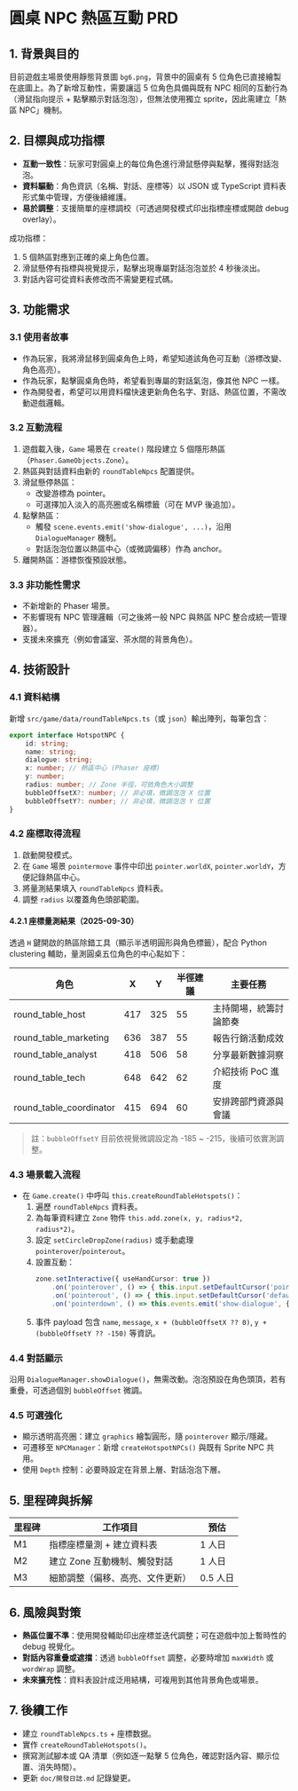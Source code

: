 # 圓桌 NPC 熱區互動 PRD

## 1. 背景與目的

目前遊戲主場景使用靜態背景圖 `bg6.png`，背景中的圓桌有 5 位角色已直接繪製在底圖上。為了新增互動性，需要讓這 5 位角色具備與既有 NPC 相同的互動行為（滑鼠指向提示 + 點擊顯示對話泡泡），但無法使用獨立 sprite，因此需建立「熱區 NPC」機制。

## 2. 目標與成功指標

-   **互動一致性**：玩家可對圓桌上的每位角色進行滑鼠懸停與點擊，獲得對話泡泡。
-   **資料驅動**：角色資訊（名稱、對話、座標等）以 JSON 或 TypeScript 資料表形式集中管理，方便後續維護。
-   **易於調整**：支援簡單的座標調校（可透過開發模式印出指標座標或開啟 debug overlay）。

成功指標：

1. 5 個熱區對應到正確的桌上角色位置。
2. 滑鼠懸停有指標與視覺提示，點擊出現專屬對話泡泡並於 4 秒後淡出。
3. 對話內容可從資料表修改而不需變更程式碼。

## 3. 功能需求

### 3.1 使用者故事

-   作為玩家，我將滑鼠移到圓桌角色上時，希望知道該角色可互動（游標改變、角色高亮）。
-   作為玩家，點擊圓桌角色時，希望看到專屬的對話氣泡，像其他 NPC 一樣。
-   作為開發者，希望可以用資料檔快速更新角色名字、對話、熱區位置，不需改動遊戲邏輯。

### 3.2 互動流程

1. 遊戲載入後，`Game` 場景在 `create()` 階段建立 5 個隱形熱區（`Phaser.GameObjects.Zone`）。
2. 熱區與對話資料由新的 `roundTableNpcs` 配置提供。
3. 滑鼠懸停熱區：
    - 改變游標為 pointer。
    - 可選擇加入淡入的高亮圈或名稱標籤（可在 MVP 後追加）。
4. 點擊熱區：
    - 觸發 `scene.events.emit('show-dialogue', ...)`，沿用 `DialogueManager` 機制。
    - 對話泡泡位置以熱區中心（或微調偏移）作為 anchor。
5. 離開熱區：游標恢復預設狀態。

### 3.3 非功能性需求

-   不新增新的 Phaser 場景。
-   不影響現有 NPC 管理邏輯（可之後將一般 NPC 與熱區 NPC 整合成統一管理器）。
-   支援未來擴充（例如會議室、茶水間的背景角色）。

## 4. 技術設計

### 4.1 資料結構

新增 `src/game/data/roundTableNpcs.ts`（或 `json`）輸出陣列，每筆包含：

```ts
export interface HotspotNPC {
    id: string;
    name: string;
    dialogue: string;
    x: number; // 熱區中心 (Phaser 座標)
    y: number;
    radius: number; // Zone 半徑，可依角色大小調整
    bubbleOffsetX?: number; // 非必填，微調泡泡 X 位置
    bubbleOffsetY?: number; // 非必填，微調泡泡 Y 位置
}
```

### 4.2 座標取得流程

1. 啟動開發模式。
2. 在 `Game` 場景 `pointermove` 事件中印出 `pointer.worldX`, `pointer.worldY`，方便記錄熱區中心。
3. 將量測結果填入 `roundTableNpcs` 資料表。
4. 調整 `radius` 以覆蓋角色頭部範圍。

#### 4.2.1 座標量測結果（2025-09-30）

透過 `H` 鍵開啟的熱區除錯工具（顯示半透明圓形與角色標籤），配合 Python clustering 輔助，量測圓桌五位角色的中心點如下：

| 角色                    | X   | Y   | 半徑建議 | 主要任務               |
| ----------------------- | --- | --- | -------- | ---------------------- |
| round_table_host        | 417 | 325 | 55       | 主持開場，統籌討論節奏 |
| round_table_marketing   | 636 | 387 | 55       | 報告行銷活動成效       |
| round_table_analyst     | 418 | 506 | 58       | 分享最新數據洞察       |
| round_table_tech        | 648 | 642 | 62       | 介紹技術 PoC 進度      |
| round_table_coordinator | 415 | 694 | 60       | 安排跨部門資源與會議   |

> 註：`bubbleOffsetY` 目前依視覺微調設定為 -185 ~ -215，後續可依實測調整。

### 4.3 場景載入流程

-   在 `Game.create()` 中呼叫 `this.createRoundTableHotspots()`：
    1. 遍歷 `roundTableNpcs` 資料表。
    2. 為每筆資料建立 `Zone` 物件 `this.add.zone(x, y, radius*2, radius*2)`。
    3. 設定 `setCircleDropZone(radius)` 或手動處理 `pointerover`/`pointerout`。
    4. 設置互動：
        ```ts
        zone.setInteractive({ useHandCursor: true })
            .on('pointerover', () => { this.input.setDefaultCursor('pointer'); })
            .on('pointerout', () => { this.input.setDefaultCursor('default'); })
            .on('pointerdown', () => this.events.emit('show-dialogue', { ... }));
        ```
    5. 事件 payload 包含 `name`, `message`, `x + (bubbleOffsetX ?? 0)`, `y + (bubbleOffsetY ?? -150)` 等資訊。

### 4.4 對話顯示

沿用 `DialogueManager.showDialogue()`，無需改動。泡泡預設在角色頭頂，若有重疊，可透過個別 `bubbleOffset` 微調。

### 4.5 可選強化

-   顯示透明高亮圈：建立 `graphics` 繪製圓形，隨 `pointerover` 顯示/隱藏。
-   可遷移至 `NPCManager`：新增 `createHotspotNPCs()` 與既有 Sprite NPC 共用。
-   使用 `Depth` 控制：必要時設定在背景上層、對話泡泡下層。

## 5. 里程碑與拆解

| 里程碑 | 工作項目                         | 預估     |
| ------ | -------------------------------- | -------- |
| M1     | 指標座標量測 + 建立資料表        | 1 人日   |
| M2     | 建立 Zone 互動機制、觸發對話     | 1 人日   |
| M3     | 細節調整（偏移、高亮、文件更新） | 0.5 人日 |

## 6. 風險與對策

-   **熱區位置不準**：使用開發輔助印出座標並迭代調整；可在遊戲中加上暫時性的 debug 視覺化。
-   **對話內容重疊或遮擋**：透過 `bubbleOffset` 調整，必要時增加 `maxWidth` 或 `wordWrap` 調整。
-   **未來擴充性**：資料表設計成泛用結構，可複用到其他背景角色或場景。

## 7. 後續工作

-   建立 `roundTableNpcs.ts` + 座標数据。
-   實作 `createRoundTableHotspots()`。
-   撰寫測試腳本或 QA 清單（例如逐一點擊 5 位角色，確認對話內容、顯示位置、消失時間）。
-   更新 `doc/開發日誌.md` 記錄變更。
